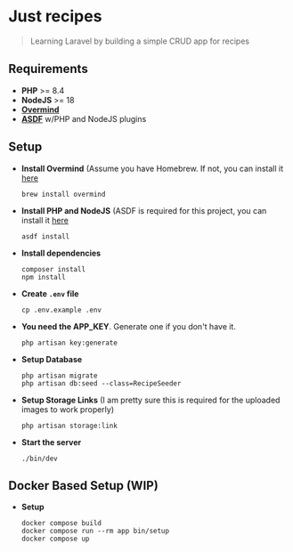 # Just recipes

> Learning Laravel by building a simple CRUD app for recipes

## Requirements

- **PHP** >= 8.4
- **NodeJS** >= 18
- [**Overmind**](https://github.com/DarthSim/overmind)
- [**ASDF**](https://asdf-vm.com) w/PHP and NodeJS plugins

## Setup

- **Install Overmind** (Assume you have Homebrew. If not, you can install it [here](https://brew.sh)
  ```shell
  brew install overmind
  ```

- **Install PHP and NodeJS** (ASDF is required for this project, you can install it [here](https://asdf-vm.com)
  ```shell
  asdf install
  ```

- **Install dependencies**
  ```shell
  composer install
  npm install
  ```

- **Create `.env` file**
  ```shell
  cp .env.example .env
  ```

- **You need the APP_KEY**. Generate one if you don't have it.
  ```shell
  php artisan key:generate
  ```

- **Setup Database**
  ```shell
  php artisan migrate
  php artisan db:seed --class=RecipeSeeder
  ```

- **Setup Storage Links** (I am pretty sure this is required for the uploaded images to work properly)
  ```shell
  php artisan storage:link
  ```
- **Start the server**
  ```shell
  ./bin/dev
  ```

## Docker Based Setup (WIP)

- **Setup**
  ```shell
  docker compose build
  docker compose run --rm app bin/setup
  docker compose up 
  ```
